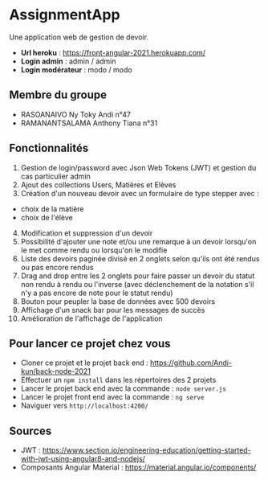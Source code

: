 # AssignmentApp
Une application web de gestion de devoir.
* **Url heroku** : https://front-angular-2021.herokuapp.com/
* **Login admin** : admin / admin
* **Login modérateur** : modo / modo

## Membre du groupe
* RASOANAIVO Ny Toky Andi n°47
* RAMANANTSALAMA Anthony Tiana  n°31

## Fonctionnalités
1. Gestion de login/password avec Json Web Tokens (JWT) et gestion du cas particulier admin
2. Ajout des collections Users, Matières et Elèves
3. Création d'un nouveau devoir avec un formulaire de type stepper avec :
* choix de la matière
* choix de l'élève
4. Modification et suppression d'un devoir
5. Possibilité d'ajouter une note et/ou une remarque à un devoir lorsqu'on le met comme rendu ou lorsqu'on le modifie
6. Liste des devoirs paginée divisé en 2 onglets selon qu'ils ont été rendus ou pas encore rendus
7. Drag and drop entre les 2 onglets pour faire passer un devoir du statut non rendu à rendu ou l'inverse (avec déclenchement de la notation s'il n'y a pas encore de note pour le statut rendu)
8. Bouton pour peupler la base de données avec 500 devoirs
9. Affichage d'un snack bar pour les messages de succès
10. Amélioration de l'affichage de l'application

## Pour lancer ce projet chez vous 

* Cloner ce projet et le projet back end : https://github.com/Andi-kun/back-node-2021
* Effectuer un `npm install` dans les répertoires des 2 projets
* Lancer le projet back end avec la commande : `node server.js`
* Lancer le projet front end avec la commande : `ng serve`
* Naviguer vers `http://localhost:4200/`

## Sources 
* JWT : https://www.section.io/engineering-education/getting-started-with-jwt-using-angular8-and-nodejs/
* Composants Angular Material : https://material.angular.io/components/
